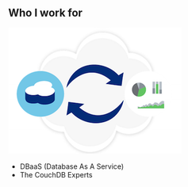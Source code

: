 ##  Who I work for

![](images/cloudant2a.png)

- DBaaS (Database As A Service)
- The CouchDB Experts
